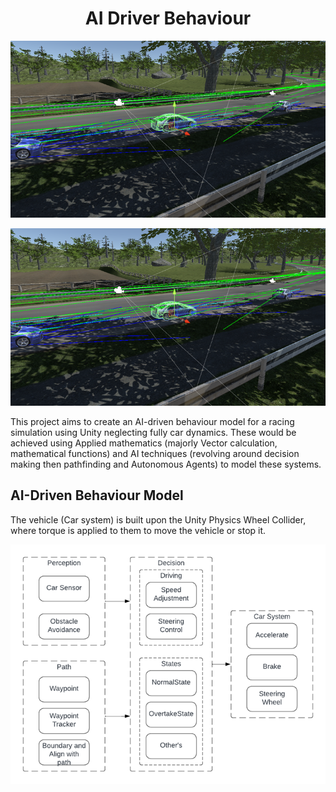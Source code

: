
<h1 align = "center">AI Driver Behaviour</h1>

![alt text](/ReadMe_Images/UnityRaceView.png)

<img src = "ReadMe_Images/UnityRaceView.png" alt = "Race View in Unity Editor" />

This project aims to create an AI-driven behaviour model for a racing simulation using Unity neglecting fully car dynamics. These would be achieved using Applied mathematics (majorly Vector calculation, mathematical functions) and AI techniques (revolving around decision making then pathfinding and Autonomous Agents) to model these systems.

<h2 align = "left">AI-Driven Behaviour Model</h2>

The vehicle (Car system) is built upon the Unity Physics Wheel Collider, where torque is applied to them to move the vehicle or stop it. 


![alt text](ReadMe_Images/DriverBehaviourSystem.png)